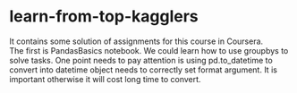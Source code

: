 # learn-from-top-kagglers
It contains some solution of assignments for this course in Coursera.</br>
The first is PandasBasics notebook. We could learn how to use groupbys to solve tasks. One point needs to pay attention is using pd.to_datetime to convert into datetime object needs to correctly set format argument. It is important otherwise it will cost long time to convert.
